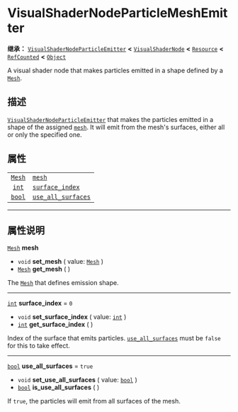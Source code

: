 <!-- ⚠ 请勿编辑本文件 ⚠ -->
<!-- 本文档使用脚本从 WeDot 引擎源码仓库生成。 -->
<!-- 生成脚本：https://github.com/WeDot-Engine/WeDot/tree/4.3/doc/tools/make_md.py； -->
<!-- 原文件：https://github.com/WeDot-Engine/WeDot/tree/4.3/doc/classes/VisualShaderNodeParticleMeshEmitter.xml。 -->

<div id="_class_visualshadernodeparticlemeshemitter"></div>

# VisualShaderNodeParticleMeshEmitter

**继承：** [`VisualShaderNodeParticleEmitter`](class_visualshadernodeparticleemitter.md) **<** [`VisualShaderNode`](class_visualshadernode.md) **<** [`Resource`](class_resource.md) **<** [`RefCounted`](class_refcounted.md) **<** [`Object`](class_object.md)

A visual shader node that makes particles emitted in a shape defined by a [`Mesh`](class_mesh.md).

## 描述

[`VisualShaderNodeParticleEmitter`](class_visualshadernodeparticleemitter.md) that makes the particles emitted in a shape of the assigned [`mesh`](class_visualshadernodeparticlemeshemitter.md#class_visualshadernodeparticlemeshemitter_property_mesh). It will emit from the mesh's surfaces, either all or only the specified one.

## 属性

|||
|:-:|:--|
| [`Mesh`](class_mesh.md) | [`mesh`](class_visualshadernodeparticlemeshemitter.md#class_visualshadernodeparticlemeshemitter_property_mesh)                         |          |
| [`int`](class_int.md)   | [`surface_index`](class_visualshadernodeparticlemeshemitter.md#class_visualshadernodeparticlemeshemitter_property_surface_index)       | ``0``    |
| [`bool`](class_bool.md) | [`use_all_surfaces`](class_visualshadernodeparticlemeshemitter.md#class_visualshadernodeparticlemeshemitter_property_use_all_surfaces) | ``true`` |

<!-- rst-class:: classref-section-separator -->

---

## 属性说明

<div id="_class_visualshadernodeparticlemeshemitter_property_mesh"></div>

[`Mesh`](class_mesh.md) **mesh** <div id="class_visualshadernodeparticlemeshemitter_property_mesh"></div>

- `void` **set_mesh** ( value: [`Mesh`](class_mesh.md) )
- [`Mesh`](class_mesh.md) **get_mesh** ( )

The [`Mesh`](class_mesh.md) that defines emission shape.

<!-- rst-class:: classref-item-separator -->

---

<div id="_class_visualshadernodeparticlemeshemitter_property_surface_index"></div>

[`int`](class_int.md) **surface_index** = ``0`` <div id="class_visualshadernodeparticlemeshemitter_property_surface_index"></div>

- `void` **set_surface_index** ( value: [`int`](class_int.md) )
- [`int`](class_int.md) **get_surface_index** ( )

Index of the surface that emits particles. [`use_all_surfaces`](class_visualshadernodeparticlemeshemitter.md#class_visualshadernodeparticlemeshemitter_property_use_all_surfaces) must be `false` for this to take effect.

<!-- rst-class:: classref-item-separator -->

---

<div id="_class_visualshadernodeparticlemeshemitter_property_use_all_surfaces"></div>

[`bool`](class_bool.md) **use_all_surfaces** = ``true`` <div id="class_visualshadernodeparticlemeshemitter_property_use_all_surfaces"></div>

- `void` **set_use_all_surfaces** ( value: [`bool`](class_bool.md) )
- [`bool`](class_bool.md) **is_use_all_surfaces** ( )

If `true`, the particles will emit from all surfaces of the mesh.

[^virtual]: 本方法通常需要用户覆盖才能生效。
[^const]: 本方法无副作用，不会修改该实例的任何成员变量。
[^vararg]: 本方法除了能接受在此处描述的参数外，还能够继续接受任意数量的参数。
[^constructor]: 本方法用于构造某个类型。
[^static]: 调用本方法无需实例，可直接使用类名进行调用。
[^operator]: 本方法描述的是使用本类型作为左操作数的有效运算符。
[^bitfield]: 这个值是由下列位标志构成位掩码的整数。
[^void]: 无返回值。
